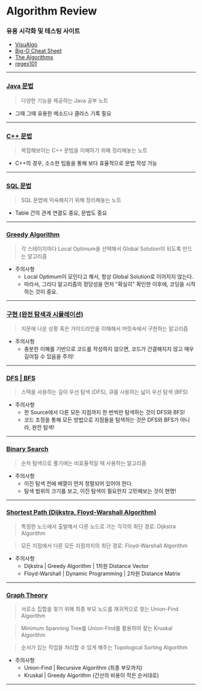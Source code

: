 # Algorithm Review


### 유용 시각화 및 테스팅 사이트
* [VisuAlgo](https://visualgo.net/en)
* [Big-O Cheat Sheet](https://www.bigocheatsheet.com/)
* [The Algorithms](https://the-algorithms.com/)
* [regex101](https://regex101.com/)

<hr>

### [Java 문법](https://github.com/PoSungKim/algorithm_review/tree/master/Java)
> 다양한 기능을 제공하는 Java 공부 노트
* 그때 그때 유용한 메소드나 클라스 기록 필요 

<hr>

### [C++ 문법](https://github.com/PoSungKim/algorithm_review/tree/master/C++)
> 복잡해보이는 C++ 문법을 이해하기 위해 정리해놓는 노트
* C++의 경우, 소소한 팁들을 통해 보다 효율적으로 문법 작성 가능

<hr>

### [SQL 문법](https://github.com/PoSungKim/algorithm_review/tree/master/SQL)
> SQL 문법에 익숙해지기 위해 정리해놓는 노트
* Table 간의 관계 연결도 중요, 문법도 중요

<hr>

### [Greedy Algorithm](https://github.com/PoSungKim/algorithm_review/tree/master/For%20Coding%20Test/Greedy)
> 각 스테이지마다 Local Optimum을 선택해서 Global Solution이 되도록 만드는 알고리즘

* 주의사항
  * Local Optimum이 모인다고 해서, 항상 Global Solution로 이어지지 않는다.
  * 따라서, 그리디 알고리즘의 정당성을 먼저 "확실히" 확인한 이후에, 코딩을 시작하는 것이 중요.

<hr>

### [구현 (완전 탐색과 시뮬레이션)](https://github.com/PoSungKim/algorithm_review/tree/master/For%20Coding%20Test/구현)
> 지문에 나온 상황 혹은 가이드라인을 이해해서 머릿속에서 구현하는 알고리즘

* 주의사항
  * 충분한 이해를 기반으로 코드를 작성하지 않으면, 코드가 간결해지지 않고 매우 길어질 수 있음을 주의!

<hr>

### [DFS | BFS](https://github.com/PoSungKim/algorithm_review/tree/master/For%20Coding%20Test/DFS%7CBFS)
> 스택을 사용하는 깊이 우선 탐색 (DFS), 큐를 사용하는 넓이 우선 탐색 (BFS)

* 주의사항
  * 한 Source에서 다른 모든 지점까지 한 번씩만 탐색하는 것이 DFS와 BFS!
  * 코드 조정을 통해 모든 방법으로 지점들을 탐색하는 것은 DFS와 BFS가 아니라, 완전 탐색!

<hr>

### [Binary Search](https://github.com/PoSungKim/algorithm_review/blob/master/For%20Coding%20Test/Binary%20Search)
> 순차 탐색으로 풀기에는 비효율적일 때 사용하는 알고리즘

* 주의사항
  * 이진 탐색 전에 배열이 먼저 정렬되어 있어야 한다.
  * 탐색 범위의 크기를 보고, 이진 탐색이 필요한지 고민해보는 것이 현명! 

<hr>

### [Shortest Path (Dijkstra, Floyd-Warshall Algorithm)](https://github.com/PoSungKim/algorithm_review/blob/master/For%20Coding%20Test/Shortest%20Path)
> 특정한 노드에서 출발해서 다른 노드로 가는 각각의 최단 경로: Dijkstra Algorithm

> 모든 지점에서 다른 모든 지점까지의 최단 경로: Floyd-Warshall Algorithm

* 주의사항
  * Dijkstra | Greedy Algorithm | 1차원 Distance Vector
  * Floyd-Warshall | Dynamic Programming | 2차원 Distance Matrix

<hr>

### [Graph Theory](https://github.com/PoSungKim/algorithm_review/blob/master/For%20Coding%20Test/Graph%20Theory)
> 서로소 집합을 찾기 위해 최종 부모 노드를 재귀적으로 찾는 Union-Find Algorithm

> Minimum Spanning Tree를 Union-Find를 활용하여 찾는 Kruskal Algorithm

> 순서가 있는 작업을 처리할 수 있게 해주는 Topological Sorting Algorithm

* 주의사항
  * Union-Find | Recursive Algorithm (최종 부모까지)
  * Kruskal | Greedy Algorithm (간선의 비용이 작은 순서대로)

<hr>

